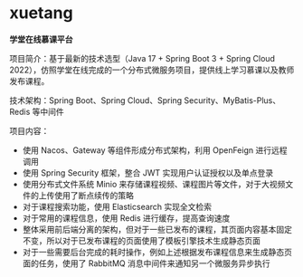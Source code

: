# xuetang
**学堂在线慕课平台**

项目简介：基于最新的技术选型（Java 17 + Spring Boot 3 + Spring Cloud 2022），仿照学堂在线完成的一个分布式微服务项目，提供线上学习慕课以及教师发布课程。

技术架构：Spring Boot、Spring Cloud、Spring Security、MyBatis-Plus、Redis 等中间件

项目内容：

- 使用 Nacos、Gateway 等组件形成分布式架构，利用 OpenFeign 进行远程调用
- 使用 Spring Security 框架，整合 JWT 实现用户认证授权以及单点登录
- 使用分布式文件系统 Minio 来存储课程视频、课程图片等文件，对于大视频文件的上传使用了断点续传的策略
- 对于课程搜索功能，使用 Elasticsearch 实现全文检索
- 对于常用的课程信息，使用 Redis 进行缓存，提高查询速度
- 整体采用前后端分离的架构，但对于一些已发布的课程，其页面内容基本固定不变，所以对于已发布课程的页面使用了模板引擎技术生成静态页面
- 对于一些需要后台完成的耗时操作，例如上述根据发布课程信息来生成静态页面的任务，使用了 RabbitMQ 消息中间件来通知另一个微服务异步执行
